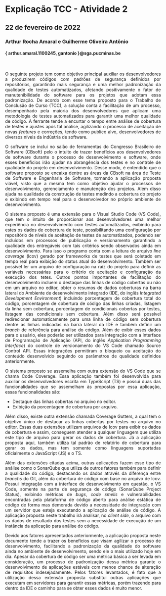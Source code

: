 # Explicação TCC - Atividade 2

## 22 de fevereiro de 2022

### Arthur Rocha Amaral e Guilherme Oliveira Antônio

#### { arthur.amaral.1100245, gantonio }@sga.pucminas.be

<br>

<span style=" text-align: justify; ">

O seguinte projeto tem como objetivo principal auxiliar os desenvolvedores a produzirem códigos com padrões de segurança definidos por repositórios, garantindo mais segurança e uma melhor padronização da qualidade de testes automatizados, afetando positivamente o fator de manutenibilidade do software para os projetos que adotam essa padronização. De acordo com esse tema proposto para o Trabalho de Conclusão de Curso (TCC), a solução conta a facilitação de um processo, desempenhado pela maioria dos desenvolvedores que aplicam uma metodologia de testes automatizados para garantir uma melhor qualidade de código. A ferrante tende a encurtar o tempo entre análise de cobertura de testes e ajustes após tal análise, agilizando o processo de aceitação de novas _features_ e correções, tendo como publico alvo, desenvolvedores de diversos níveis da indústria de software.

O software se inclui no salão de ferramentas do Congresso Brasileiro de Software (CBsoft) pelo o intuito de trazer benefícios aos desenvolvedores de software durante o processo de desenvolvimento e software, onde esses benefícios irão ajudar na abrangência dos testes e no controle de qualidade do projeto em desenvolvimento. Desse modo, é entendido que o software proposto se encaixa dentre as áreas da CBsoft na área de Teste de Software e Engenharia de Software, tornando a aplicação proposta viável, visto que a mesma tem como objetivo ajudar o processos de desenvolvimento, gerenciamento e manutenção dos projetos. Além disso ajuda na qualidade da construção de testes medindo a cobertura do projeto e exibindo em tempo real para o desenvolvedor no próprio ambiente de desenvolvimento.

O sistema proposto é uma extensão para o Visual Studio Code (VS Code), que tem o intuito de proporcionar aos desenvolvedores uma melhor experiência no desenvolvimento com testes automatizados, exibindo para estes os dados de cobertura de teste, possibilitando uma configuração por repositório de níveis de aceitação de testes de automatizados, podendo ser incluídos em processos de publicação e versionamento garantindo a qualidade dos entregáveis com tais critérios sendo observados ainda em desenvolvimento. Para isso o programo conta com a leitura do arquivo _line coverage_ (lcov) gerado por frameworks de testes que será coletado em tempo real para exibição do status atual do desenvolvimento. Também ser possível ler um arquivo de configuração na raiz do projeto para definir as variáveis necessárias para o critério de aceitação e configuração da execução dos tetes. Outros pontos importantes de facilitação do desenvolvimento incluem o destaque das linhas de código cobertas ou não em um arquivo no editor, obter o resumos de dados coberturas na barra lateral do Ambiente de desenvolvimento integrado (IDE, do inglês _Integrated Development Environment_) incluindo porcentagem de cobertura total do código, porcentagem de cobertura de código das linhas criadas, listagem da linha sem cobertura, porcentagem de condicionais cobertas por testes, listagem das condicionais sem cobertura. Além disso será possível redirecionar automaticamente para uma linha de código sem cobertura dentre as linhas indicadas na barra lateral da IDE e também definir um _branch_ de referência para análise do código. Além de exibir esses dados para o usuário, eles poderão ser utilizados para integração com a Interface de Programação de Aplicação (API, do inglês _Application Programming Interface_) do controle de versionamento do VS Code chamado Source Control API. Essas integrações permitiram o bloqueio ou aceitação do conteúdo desenvolvido seguindo os parâmetros de qualidade definidos anteriormente.

O sistema proposto se assemelha com outra extensão do VS Code que se chama Code Coverage. Essa aplicação também foi desenvolvida para auxiliar os desenvolvedores escrita em TypeScript (TS) e possui duas das funcionalidades que se assemelham às propostas por essa aplicação, essas funcionalidades são:

- Destaque das linhas cobertas no arquivo no editor.
- Exibição da porcentagem de cobertura por arquivo.

Além disso, existe outra extensão chamada Coverage Gutters, a qual tem o objetivo único de destacar as linhas cobertas por testes no arquivo no editor. Essas duas extensões utilizam arquivos de lcov para exibir os dados de cobertura e assim, conseguem atender a qualquer linguagem que utiliza este tipo de arquivo para gerar os dados de cobertura. Já a aplicação proposta aqui, também utiliza tal padrão de relatório de cobertura para gerar os dados, mas tem somente como linguagens suportadas oficialmente o JavaScript (JS) e o TS.

Além das extensões citadas acima, outras aplicações fazem esse tipo de análise como o SonarQube que utiliza de outros fatores também para definir a qualidade do código, destacando os dados através da diferença entre _branchs_ do Git, além da cobertura de código com base no arquivo de lcov. Possui integração com a interface de desenvolvimento em questão, o VS Code, somente na parte de segurança de código (SonarQube Project Status), exibindo métricas de _bugs_, _code smells_ e vulnerabilidades encontradas pela plataforma de código aberto para análise estática de código de forma mas demorada devido a necessidade de integração com um servidor que esteja executando a aplicação de análise de código. A aplicação proposta neste trabalho irá analisar, no _client side_, o arquivo com os dados de resultado dos testes sem a necessidade de execução de um instância da aplicação para análise do código.

Devido aos fatores apresentados anteriormente, a aplicação proposta neste documento tende a trazer os benefícios que visam agilizar o processo de desenvolvimento, facilitando a padronização da qualidade do software ainda no ambiente de desenvolvimento, sendo ele o mais utilizado hoje em dia. Apesar da cobertura de código ser uma métrica básica a ser levada em consideração, um processo de padronização dessa métrica garante o desenvolvimento de aplicações estáveis com menos chance de alteração de requisitos indesejadamente. Pelos fatores levantados, é fato que a utilização dessa extensão proposta substitui outras aplicações que executam em servidores para garantir essas métricas, porém trazendo para dentro da IDE o caminho para se obter esses dados é muito menor.

</span>
